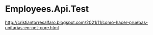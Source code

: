 # Employees.Api.Test
http://cristiantorresalfaro.blogspot.com/2021/11/como-hacer-pruebas-unitarias-en-net-core.html
